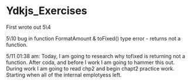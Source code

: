 # Ydkjs_Exercises


First wrote out 5\4

5\10 bug in function FormatAmount & toFixed() type error - returns not a function.

5/11 01:38 am: 
  Today, I am going to research why tofixed is returning not a function. After coda, and before I work I am going to hammer this out. During work I am going to read chp2 and begin chapt2 practice work. Starting when all of the internal emplotyess left.

